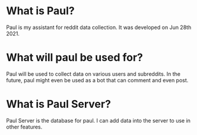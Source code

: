 # What is Paul?

Paul is my assistant for reddit data collection. It was developed on Jun 28th 2021. 

# What will paul be used for?

Paul will be used to collect data on various users and subreddits. In the future, paul might even be used as a bot that can comment and even post.

# What is Paul Server?

Paul Server is the database for paul. I can add data into the server to use in other features.
